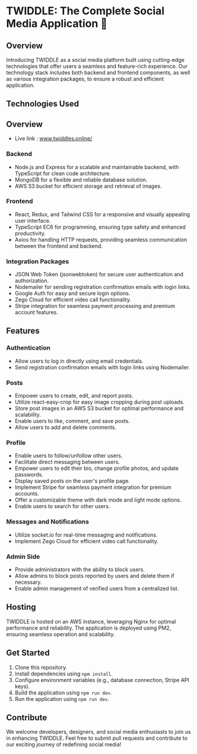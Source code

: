 # TWIDDLE: The Complete Social Media Application 🌟


## Overview

Introducing TWIDDLE as a social media platform built using cutting-edge technologies that offer users a seamless and feature-rich experience. Our technology stack includes both backend and frontend components, as well as various integration packages, to ensure a robust and efficient application.


## Technologies Used
## Overview

- Live link : www.twiddles.online/
### Backend
- Node.js and Express for a scalable and maintainable backend, with TypeScript for clean code architecture.
- MongoDB for a flexible and reliable database solution.
- AWS S3 bucket for efficient storage and retrieval of images.

### Frontend
- React, Redux, and Tailwind CSS for a responsive and visually appealing user interface.
- TypeScript EC6 for programming, ensuring type safety and enhanced productivity.
- Axios for handling HTTP requests, providing seamless communication between the frontend and backend.

### Integration Packages
- JSON Web Token (jsonwebtoken) for secure user authentication and authorization.
- Nodemailer for sending registration confirmation emails with login links.
- Google Auth for easy and secure login options.
- Zego Cloud for efficient video call functionality.
- Stripe integration for seamless payment processing and premium account features.

## Features

### Authentication
- Allow users to log in directly using email credentials.
- Send registration confirmation emails with login links using Nodemailer.

### Posts
- Empower users to create, edit, and report posts.
- Utilize react-easy-crop for easy image cropping during post uploads.
- Store post images in an AWS S3 bucket for optimal performance and scalability.
- Enable users to like, comment, and save posts.
- Allow users to add and delete comments.

### Profile
- Enable users to follow/unfollow other users.
- Facilitate direct messaging between users.
- Empower users to edit their bio, change profile photos, and update passwords.
- Display saved posts on the user's profile page.
- Implement Stripe for seamless payment integration for premium accounts.
- Offer a customizable theme with dark mode and light mode options.
- Enable users to search for other users.

### Messages and Notifications
- Utilize socket.io for real-time messaging and notifications.
- Implement Zego Cloud for efficient video call functionality.

### Admin Side
- Provide administrators with the ability to block users.
- Allow admins to block posts reported by users and delete them if necessary.
- Enable admin management of verified users from a centralized list.

## Hosting

TWIDDLE is hosted on an AWS instance, leveraging Nginx for optimal performance and reliability. The application is deployed using PM2, ensuring seamless operation and scalability.

## Get Started

1. Clone this repository.
2. Install dependencies using `npm install`.
3. Configure environment variables (e.g., database connection, Stripe API keys).
4. Build the application using `npm run dev`.
5. Run the application using `npm run dev`.

## Contribute

We welcome developers, designers, and social media enthusiasts to join us in enhancing TWIDDLE. Feel free to submit pull requests and contribute to our exciting journey of redefining social media!

